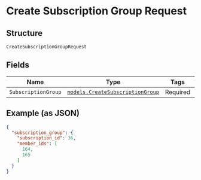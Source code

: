 
# Create Subscription Group Request

## Structure

`CreateSubscriptionGroupRequest`

## Fields

| Name | Type | Tags | Description |
|  --- | --- | --- | --- |
| `SubscriptionGroup` | [`models.CreateSubscriptionGroup`](../../doc/models/create-subscription-group.md) | Required | - |

## Example (as JSON)

```json
{
  "subscription_group": {
    "subscription_id": 36,
    "member_ids": [
      164,
      165
    ]
  }
}
```

